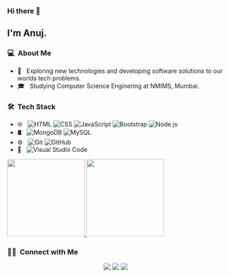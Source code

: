 ### Hi there 👋

<h2>I'm Anuj.</h2>

<h3> 💻 &nbsp;About Me </h3>

- 🤔 &nbsp; Exploring new technologies and developing software solutions to our worlds tech problems.
- 🎓 &nbsp; Studying Computer Science Enginering at NMIMS, Mumbai.


<h3> 🛠 &nbsp;Tech Stack</h3>

- 🌐 &nbsp;
  ![HTML](https://img.shields.io/badge/-HTML-333333?style=flat&logo=HTML5)
  ![CSS](https://img.shields.io/badge/-CSS-333333?style=flat&logo=CSS3&logoColor=1572B6)
  ![JavaScript](https://img.shields.io/badge/-JavaScript-333333?style=flat&logo=javascript)
  ![Bootstrap](https://img.shields.io/badge/-Bootstrap-333333?style=flat&logo=bootstrap&logoColor=563D7C)
  ![Node.js](https://img.shields.io/badge/-Node.js-333333?style=flat&logo=node.js)
- 🛢 &nbsp;
  ![MongoDB](https://img.shields.io/badge/-MongoDB-333333?style=flat&logo=mongodb)
  ![MySQL](https://img.shields.io/badge/-MySQL-333333?style=flat&logo=mysql)
- ⚙️ &nbsp;
  ![Git](https://img.shields.io/badge/-Git-333333?style=flat&logo=git)
  ![GitHub](https://img.shields.io/badge/-GitHub-333333?style=flat&logo=github)
- 🔧 &nbsp;
  ![Visual Studio Code](https://img.shields.io/badge/-Visual%20Studio%20Code-333333?style=flat&logo=visual-studio-code&logoColor=007ACC)


<p>
<a href="https://github.com/AVS1508">
  <img height="180em" src="https://github-readme-stats.vercel.app/api?username=nuje98&show_icons=true&theme=radical" />
  <img height="180em" src="https://github-readme-stats-eight-theta.vercel.app/api/top-langs/?username=nuje98&theme=radical&layout=compact&exclude_lang=java+r" />
</a>
</p>


<h3> 🤝🏻 &nbsp;Connect with Me </h3>

<p align="center">
<a href="http://anujjhamb.herokuapp.com/"><img src="https://img.shields.io/badge/-Anuj Jhamb-3423A6?style=flat-square&logo=Google-Chrome&logoColor=white"/></a>
<a href="https://www.linkedin.com/in/anuj-jhamb/"><img src="https://img.shields.io/badge/-Anuj%20Jhamb-0077B5?style=flat-square&logo=Linkedin&logoColor=white"/></a>
<a href="mailto:anuj.jhamb23@gmail.com"><img src="https://img.shields.io/badge/-anuj.jhamb23@gmail.com-D14836?style=flat-square&logo=Gmail&logoColor=white"/></a>
